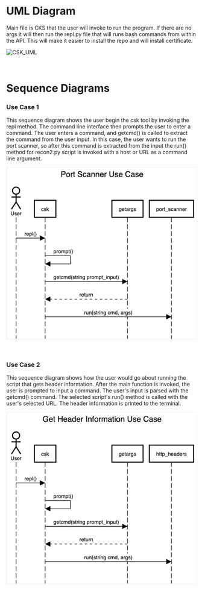 
# UML Diagram

Main file is CKS that the user will invoke to run the program. If there are no args it will then run the repl.py file that will runs bash commands from within the API. This will make it easier to install the repo and will install certificate.

![CSK_UML](https://user-images.githubusercontent.com/4074683/142000069-0cab529f-a541-466b-9952-e60c1cdf8ab1.jpg)

<br>

# Sequence Diagrams

### Use Case 1

This sequence diagram shows the user begin the csk tool by invoking the repl method. The command line interface then prompts the user to enter a command. The user enters a command, and getcmd() is called to extract the command from the user input. In this case, the user wants to run the port scanner, so after this command is extracted from the input the run() method for recon2.py script is invoked with a host or URL as a command line argument.

![Sequence 1](https://github.com/CIS3296SoftwareDesignF21/prj-01-cybersecurity-script-kit/blob/fixSequence/SD1v2.png?raw=true)

<br>

###  Use Case 2

This sequence diagram shows how the user would go about running the script that gets header information. After the main function is invoked, the user is prompted to input a command. The user's input is parsed with the getcmd() command. The selected script's run() method is called with the user's selected URL. The header information is printed to the terminal.


![Sequence 2](https://github.com/CIS3296SoftwareDesignF21/prj-01-cybersecurity-script-kit/blob/fixSequence/SD2v2.png?raw=true)
